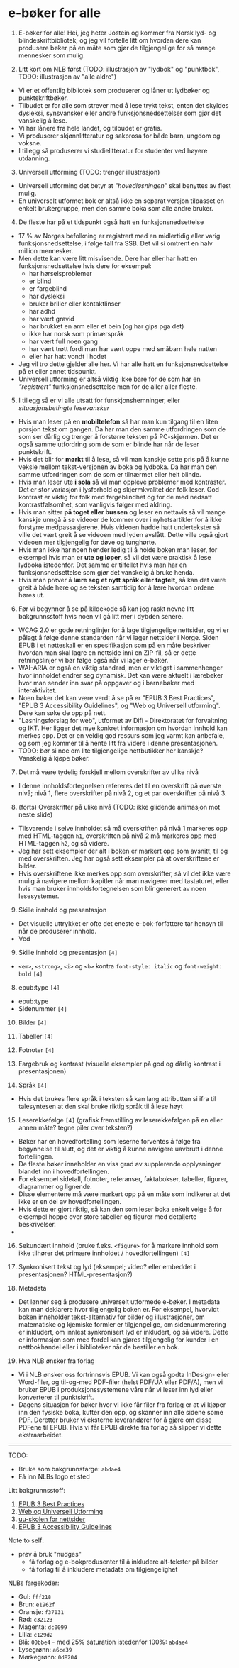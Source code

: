 e-bøker for alle
================


1. E-bøker for alle!
    Hei, jeg heter Jostein og kommer fra Norsk lyd- og blindeskriftbibliotek, og jeg vil fortelle litt om hvordan dere kan produsere bøker på en måte som gjør de tilgjengelige for så mange mennesker som mulig.

2. Litt kort om NLB først (TODO: illustrasjon av "lydbok" og "punktbok", TODO: illustrasjon av "alle aldre")
  - Vi er et offentlig bibliotek som produserer og låner ut lydbøker og punktskriftbøker.
  - Tilbudet er for alle som strever med å lese trykt tekst, enten det skyldes dysleksi, synsvansker eller andre funksjonsnedsettelser som gjør det vanskelig å lese.
  - Vi har lånere fra hele landet, og tilbudet er gratis.
  - Vi produserer skjønnlitteratur og sakprosa for både barn, ungdom og voksne.
  - I tillegg så produserer vi studielitteratur for studenter ved høyere utdanning.

3. Universell utforming (TODO: trenger illustrasjon)
  - Universell utforming det betyr at *"hovedløsningen"* skal benyttes av flest mulig.
  - En universelt utformet bok er altså ikke en separat versjon tilpasset en enkelt brukergruppe, men den samme boka som alle andre bruker.

4. De fleste har på et tidspunkt også hatt en funksjonsnedsettelse
  - 17 % av Norges befolkning er registrert med en midlertidig eller varig funksjonsnedsettelse, i følge tall fra SSB. Det vil si omtrent en halv million mennesker.
  - Men dette kan være litt misvisende. Dere har eller har hatt en funksjonsnedsettelse hvis dere for eksempel:
    + har hørselsproblemer
    + er blind
    + er fargeblind
    + har dysleksi
    + bruker briller eller kontaktlinser
    + har adhd
    + har vært gravid
    + har brukket en arm eller et bein (og har gips pga det)
    + ikke har norsk som primærspråk
    + har vært full noen gang
    + har vært trøtt fordi man har vært oppe med småbarn hele natten
    + eller har hatt vondt i hodet
  - Jeg vil tro dette gjelder alle her. Vi har alle hatt en funksjonsnedsettelse på et eller annet tidspunkt.
  - Universell utforming er altså viktig ikke bare for de som har en *"registrert"* funksjonsnedsettelse men for de aller aller fleste.

5. I tillegg så er vi alle utsatt for funskjonshemninger, eller *situasjonsbetingte lesevansker*
  - Hvis man leser på en **mobiltelefon** så har man kun tilgang til en liten porsjon tekst om gangen. Da har man den samme utfordringen som de som ser dårlig og trenger å forstørre teksten på PC-skjermen. Det er også samme utfordring som de som er blinde har når de leser punktskrift.
  - Hvis det blir for **mørkt** til å lese, så vil man kanskje sette pris på å kunne veksle mellom tekst-versjonen av boka og lydboka. Da har man den samme utfordringen som de som er tilnærmet eller helt blinde.
  - Hvis man leser ute **i sola** så vil man oppleve problemer med kontraster. Det er stor variasjon i lysforhold og skjermkvalitet der folk leser. God kontrast er viktig for folk med fargeblindhet og for de med nedsatt kontrastfølsomhet, som vanligvis følger med aldring.
  - Hvis man sitter **på toget eller bussen** og leser en nettavis så vil mange kanskje unngå å se videoer de kommer over i nyhetsartikler for å ikke forstyrre medpassasjerene. Hvis videoen hadde hatt undertekster så ville det vært greit å se videoen med lyden avslått. Dette ville også gjort videoen mer tilgjengelig for døve og tunghørte.
  - Hvis man ikke har noen hender ledig til å holde boken man leser, for eksempel hvis man er **ute og løper**, så vil det være praktisk å lese lydboka istedenfor. Det samme er tilfellet hvis man har en funksjonsnedsettelse som gjør det vanskelig å bruke henda.
  - Hvis man prøver å **lære seg et nytt språk eller fagfelt**, så kan det være greit å både høre og se teksten samtidig for å lære hvordan ordene høres ut.

6. Før vi begynner å se på kildekode så kan jeg raskt nevne litt bakgrunnsstoff hvis noen vil gå litt mer i dybden senere.
  - WCAG 2.0 er gode retninglinjer for å lage tilgjengelige nettsider, og vi er pålagt å følge denne standarden når vi lager nettsider i Norge. Siden EPUB i et nøtteskall er en spesifikasjon som på en måte beskriver hvordan man skal lagre en nettside inni en ZIP-fil, så er dette retningslinjer vi bør følge også når vi lager e-bøker.
  - WAI-ARIA er også en viktig standard, men er viktigst i sammenhenger hvor innholdet endrer seg dynamisk. Det kan være aktuelt i lærebøker hvor man sender inn svar på oppgaver og i barnebøker med interaktivitet.
  - Noen bøker det kan være verdt å se på er "EPUB 3 Best Practices", "EPUB 3 Accessibility Guidelines", og "Web og Universell utforming". Dere kan søke de opp på nett.
  - "Løsningsforslag for web", utformet av Difi - Direktoratet for forvaltning og IKT. Her ligger det mye konkret informasjon om hvordan innhold kan merkes opp. Det er en veldig god ressurs som jeg varmt kan anbefale, og som jeg kommer til å hente litt fra videre i denne presentasjonen.
  - TODO: bør si noe om lite tilgjengelige nettbutikker her kanskje? Vanskelig å kjøpe bøker.

7. Det må være tydelig forskjell mellom overskrifter av ulike nivå
  - I denne innholdsfortegnelsen refereres det til en overskrift på øverste nivå; nivå 1, flere overskrifter på nivå 2, og et par overskrifter på nivå 3.

8. (forts) Overskrifter på ulike nivå (TODO: ikke glidende animasjon mot neste slide)
  - Tilsvarende i selve innholdet så må overskriften på nivå 1 markeres opp med HTML-taggen `h1`, overskriften på nivå 2 må markeres opp med HTML-taggen `h2`, og så videre.
  - Jeg har sett eksempler der alt i boken er markert opp som avsnitt, til og med overskriften. Jeg har også sett eksempler på at overskriftene er bilder.
  - Hvis overskriftene ikke merkes opp som overskrifter, så vil det ikke være mulig å navigere mellom kapitler når man navigerer med tastaturet, eller hvis man bruker innholdsfortegnelsen som blir generert av noen lesesystemer.

9. Skille innhold og presentasjon
  - Det visuelle uttrykket er ofte det eneste e-bok-forfattere tar hensyn til når de produserer innhold.
  - Ved 

9. Skille innhold og presentasjon `[4]`
  - `<em>`, `<strong>`, `<i>` og `<b>` kontra `font-style: italic` og `font-weight: bold` `[4]`

8. epub:type `[4]`
  - epub:type
  - Sidenummer `[4]`

10. Bilder `[4]`

11. Tabeller `[4]`

12. Fotnoter `[4]`

13. Fargebruk og kontrast (visuelle eksempler på god og dårlig kontrast i presentasjonen)

14. Språk `[4]`
  - Hvis det brukes flere språk i teksten så kan lang attributten si ifra til talesyntesen at den skal bruke riktig språk til å lese høyt

15. Leserekkefølge `[4]` (grafisk fremstilling av leserekkefølgen på en eller annen måte? tegne piler over teksten?)
  - Bøker har en hovedfortelling som leserne forventes å følge fra begynnelse til slutt, og det er viktig å kunne navigere uavbrutt i denne fortellingen.
  - De fleste bøker inneholder en viss grad av supplerende opplysninger blandet inn i hovedfortellingen.
  - For eksempel sidetall, fotnoter, referanser, faktabokser, tabeller, figurer, diagrammer og lignende.
  - Disse elementene må være markert opp på en måte som indikerer at det ikke er en del av hovedfortellingen.
  - Hvis dette er gjort riktig, så kan den som leser boka enkelt velge å for eksempel hoppe over store tabeller og figurer med detaljerte beskrivelser.
  - 

16. Sekundært innhold (bruke f.eks. `<figure>` for å markere innhold som ikke tilhører det primære innholdet / hovedfortellingen) `[4]`

17. Synkronisert tekst og lyd (eksempel; video? eller embeddet i presentasjonen? HTML-presentasjon?)

18. Metadata
  - Det lønner seg å produsere universelt utformede e-bøker. I metadata kan man deklarere hvor tilgjengelig boken er.
    For eksempel, hvorvidt boken inneholder tekst-alternativ for bilder og illustrasjoner, om matematiske og kjemiske formler
    er tilgjengelige, om sidenummerering er inkludert, om innlest synkronisert lyd er inkludert, og så videre. Dette er informasjon
    som med fordel kan gjøres tilgjengelig for kunder i en nettbokhandel eller i biblioteker når de bestiller en bok.

19. Hva NLB ønsker fra forlag
  - Vi i NLB ønsker oss fortrinnsvis EPUB. Vi kan også godta InDesign- eller Word-filer, og til-og-med PDF-filer (helst PDF/UA eller PDF/A), men vi bruker EPUB i produksjonssystemene våre når vi leser inn lyd eller konverterer til punktskrift.
  - Dagens situasjon for bøker hvor vi ikke får filer fra forlag er at vi kjøper inn den fysiske boka, kutter den opp, og skanner inn alle sidene some PDF. Deretter bruker vi eksterne leverandører for å gjøre om disse PDFene til EPUB. Hvis vi får EPUB direkte fra forlag så slipper vi dette ekstraarbeidet.

--------------------

TODO:
- Bruke som bakgrunnsfarge: `abdae4`
- Få inn NLBs logo et sted

Litt bakgrunnsstoff:
 1. [EPUB 3 Best Practices](http://shop.oreilly.com/product/0636920024897.do)
 2. [Web og Universell Utforming](http://www.universitetsforlaget.no/nettbutikk/web-og-universell-utforming-uf.html)
 3. [uu-skolen for nettsider](http://uu.difi.no/veiledning/nettsider/uu-skolen/bilder-og-grafikk)
 4. [EPUB 3 Accessibility Guidelines](http://www.idpf.org/accessibility/guidelines/)

Note to self:

- prøv å bruk "nudges"
  - få forlag og e-bokprodusenter til å inkludere alt-tekster på bilder
  - få forlag til å inkludere metadata om tilgjengelighet

NLBs fargekoder:
- Gul: `fff218`
- Brun: `e1962f`
- Oransje: `f37031`
- Rød: `c32123`
- Magenta: `dc0099`
- Lilla: `c129d2`
- Blå: `00bbe4` - med 25% saturation istedenfor 100%: `abdae4`
- Lysegrønn: `a6ce39`
- Mørkegrønn: `0d8204`


